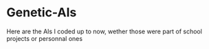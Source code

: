 # Genetic-AIs
Here are the AIs I coded up to now, wether those were part of school projects or personnal ones
